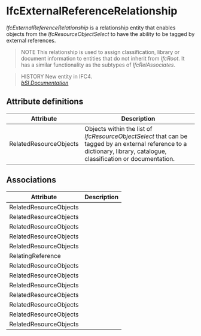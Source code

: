 IfcExternalReferenceRelationship
================================
_IfcExternalReferenceRelationship_ is a relationship entity that enables
objects from the _IfcResourceObjectSelect_ to have the ability to be tagged by
external references.  
  
> NOTE  This relationship is used to assign classification, library or
> document information to entities that do not inherit from _IfcRoot_. It has
> a similar functionality as the subtypes of _IfcRelAssociates_.  
  
> HISTORY  New entity in IFC4.  
[ _bSI
Documentation_](https://standards.buildingsmart.org/IFC/DEV/IFC4_2/FINAL/HTML/schema/ifcexternalreferenceresource/lexical/ifcexternalreferencerelationship.htm)


Attribute definitions
---------------------
| Attribute              | Description                                                                                                                                                            |
|------------------------|------------------------------------------------------------------------------------------------------------------------------------------------------------------------|
| RelatedResourceObjects | Objects within the list of _IfcResourceObjectSelect_ that can be tagged by an external reference to a dictionary, library, catalogue, classification or documentation. |

Associations
------------
| Attribute              | Description   |
|------------------------|---------------|
| RelatedResourceObjects |               |
| RelatedResourceObjects |               |
| RelatedResourceObjects |               |
| RelatedResourceObjects |               |
| RelatedResourceObjects |               |
| RelatingReference      |               |
| RelatedResourceObjects |               |
| RelatedResourceObjects |               |
| RelatedResourceObjects |               |
| RelatedResourceObjects |               |
| RelatedResourceObjects |               |
| RelatedResourceObjects |               |
| RelatedResourceObjects |               |

